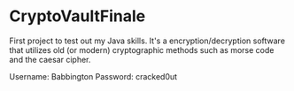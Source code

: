 # CryptoVaultFinale
First project to test out my Java skills. It's a encryption/decryption software that utilizes old (or modern) cryptographic methods
such as morse code and the caesar cipher.

Username: Babbington
Password: cracked0ut
